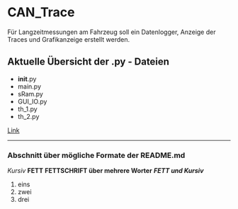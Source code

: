 # CAN_Trace

Für Langzeitmessungen am Fahrzeug soll ein Datenlogger, Anzeige der Traces und Grafikanzeige erstellt werden.


## Aktuelle Übersicht der .py - Dateien

- __init__.py
- main.py
- sRam.py
- GUI_IO.py
- th_1.py
- th_2.py

[Link](https://www.akka-technologies.com/?lang=de)


-----------------------------------------------
### Abschnitt über mögliche Formate der README.md

*Kursiv*  **FETT**  __FETTSCHRIFT  über mehrere Worter__  ***FETT  und  Kursiv***

1. eins
2. zwei
3. drei

